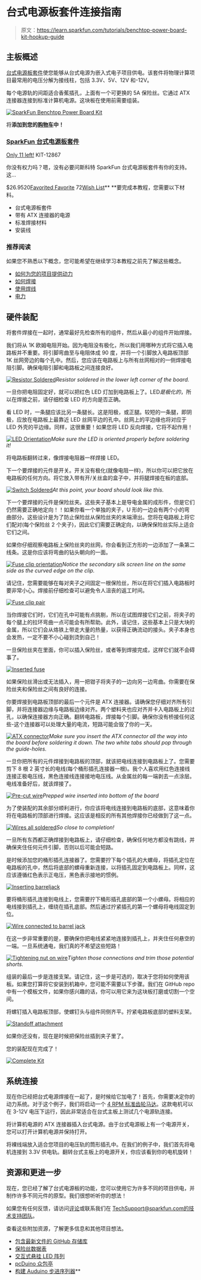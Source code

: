 # 台式电源板套件连接指南

> 原文：<https://learn.sparkfun.com/tutorials/benchtop-power-board-kit-hookup-guide>

## 主板概述

[台式电源板套件](https://www.sparkfun.com/products/12867)使您能够从台式电源为嵌入式电子项目供电。该套件将物理计算项目最常用的电压分解为接线柱，包括 3.3V、5V、12V 和-12V。

每个电源轨的间距适合香蕉插孔，上面有一个可更换的 5A 保险丝。它通过 ATX 连接器连接到标准计算机电源。这块板在使用前需要组装。

[![SparkFun Benchtop Power Board Kit](img/d4faf5aa3042537b3642c58d008e5d5d.png)](https://www.sparkfun.com/products/12867) 

将**添加到您的[购物车](https://www.sparkfun.com/cart)中！**

### [SparkFun 台式电源板套件](https://www.sparkfun.com/products/12867)

[Only 11 left!](https://learn.sparkfun.com/static/bubbles/ "only 11 left!") KIT-12867

你没有权力吗？嗯，没有必要问斯科特 SparkFun 台式电源板套件有你的支持。这…

$26.9520[Favorited Favorite](# "Add to favorites") 72[Wish List](# "Add to wish list")** **要完成本教程，您需要以下材料。

*   台式电源板套件
*   带有 ATX 连接器的电源
*   标准焊接材料
*   安装线

### 推荐阅读

如果您不熟悉以下概念，您可能希望在继续学习本教程之前先了解这些概念。

*   [如何为您的项目提供动力](https://learn.sparkfun.com/tutorials/how-to-power-a-project)
*   [如何焊接](https://learn.sparkfun.com/tutorials/how-to-solder---through-hole-soldering)
*   [使用焊线](https://learn.sparkfun.com/tutorials/working-with-wire)
*   [电力](https://learn.sparkfun.com/tutorials/electric-power)

## 硬件装配

将套件焊接在一起时，通常最好先检查所有的组件，然后从最小的组件开始焊接。

我们将从 1K 欧姆电阻开始。因为电阻没有极化，所以我们用哪种方式将它插入电路板并不重要。将引脚弯曲至与电阻体成 90 度，并将一个引脚放入电路板顶部 1K 丝网旁边的每个孔中。然后，您应该在电路板上与所有丝网相对的一侧焊接电阻引脚。确保电阻引脚和电路板之间连接良好。

[![Resistor Soldered](img/e75ec01b760f0e8110cbff874fd16fb0.png)](https://cdn.sparkfun.com/assets/learn_tutorials/2/6/2/Benchtop_Power_Supply_Kit_Assembly_Tutorial-01.jpg)*Resistor soldered in the lower left corner of the board.*

一旦你把电阻固定好，就可以把红色 LED 灯加到电路板上了。LED*是极化的*，所以在焊接之前，请仔细检查 LED 的方向是否正确。

看 LED 时，一条腿应该比另一条腿长。这是阳极，或正腿。较短的一条腿，即阴极，应放在电路板上最靠近 LED 丝网平边的孔中。丝网上的平边缘也将对应于 LED 外壳的平边缘。同样，这很重要！如果您将 LED 反向焊接，它将不起作用！

[![LED Orientation](img/a426caab41a7aa7571fa786d2cd34c60.png)](https://cdn.sparkfun.com/assets/learn_tutorials/2/6/2/Benchtop_Power_Supply_Kit_Assembly_Tutorial-02.jpg)*Make sure the LED is oriented properly *before* soldering it!*

将电路板翻转过来，像焊接电阻器一样焊接 LED。

下一个要焊接的元件是开关。开关没有极化(就像电阻一样)，所以你可以把它放在电路板的任何方向。将它放入带有开/关丝盒的盒子中，并将腿焊接在板的底部。

[![Switch Soldered](img/95f444c32f631ea1ca399240d0eb18fe.png)](https://cdn.sparkfun.com/assets/learn_tutorials/2/6/2/Benchtop_Power_Supply_Kit_Assembly_Tutorial-03.jpg)*At this point, your board should look like this.*

下一个要焊接的元件是保险丝夹。这些夹子基本上是导电金属的成形件，但是它们仍然需要正确地定向！！如果你看一个单独的夹子，U 形的一边会有两个小的弯曲部分。这些设计是为了防止保险丝从保险丝夹的末端滑出。您将在电路板上将它们配对(每个保险丝 2 个夹子)，因此它们需要正确定向，以确保保险丝实际上适合它们之间。

如果你仔细观察电路板上保险丝夹的丝网，你会看到正方形的一边添加了一条第二线条。这是你应该将弯曲的钻头朝向的一面。

[![Fuse clip orientation](img/e53894af9eedc81dd393ac26135788d0.png)](https://cdn.sparkfun.com/assets/learn_tutorials/2/6/2/Benchtop_Power_Supply_Kit_Assembly_Tutorial-04.jpg)*Notice the secondary silk screen line on the same side as the curved edge on the clip.*

请记住，您需要能够在每对夹子之间固定一根保险丝，所以在将它们插入电路板时要非常小心。焊接前仔细检查可以避免令人沮丧的返工时间。

[![Fuse clip pair](img/8b32d949636e4cd71b1a93e7085d01f7.png)](https://cdn.sparkfun.com/assets/learn_tutorials/2/6/2/Benchtop_Power_Supply_Kit_Assembly_Tutorial-05.jpg)

当你焊接它们时，它们在孔中可能有点挑剔，所以在试图焊接它们之前，将夹子的每个腿上的拉环弯曲一点可能会有所帮助。此外，请记住，这些基本上只是大块的金属，所以它们会从烙铁上带走大量的热量，以获得正确流动的接头。夹子本身也会发热，一定不要不小心碰到烫到自己！

一旦保险丝夹在里面，你可以插入保险丝，或者等到焊接完成，这样它们就不会碍事了。

[![Inserted fuse](img/414823b3ae9c426b12619fd188657738.png)](https://cdn.sparkfun.com/assets/learn_tutorials/2/6/2/Benchtop_Power_Supply_Kit_Assembly_Tutorial-06.jpg)

如果保险丝滑出或无法插入，用一把钳子将夹子的一边向另一边弯曲。你需要在保险丝夹和保险丝之间有良好的连接。

你要焊接到电路板顶部的最后一个元件是 ATX 连接器。请确保您仔细对齐所有引脚，并将连接器边缘与电路板边缘对齐。两个塑料夹也应对齐并卡入电路板上的过孔，以确保连接器方向正确。翻转电路板，焊接每个引脚。确保你没有桥接任何这些-这个连接器可以处理大量的电流，短路可能会毁了你的一天。

[![ATX connector](img/ff14980b9ab8f5fa4178872a012f22e6.png)](https://cdn.sparkfun.com/assets/learn_tutorials/2/6/2/Benchtop_Power_Supply_Kit_Assembly_Tutorial-07.jpg)*Make sure you insert the ATX connector all the way into the board before soldering it down. The two white tabs should pop through the guide-holes.*

一旦你把所有的元件焊接到电路板的顶部，就该把电线连接到电路板上了。您需要剪下 8 根 2 英寸长的电线(每个桶形插孔连接器一根)。我个人喜欢用红色连接线连接正极电压线，黑色连接线连接接地电压线。从金属丝的每一端剥去一点涂层。电线准备好后，就该焊接了。

[![Pre-cut wire](img/5276a3e6669b2ded9533735144895731.png)](https://cdn.sparkfun.com/assets/learn_tutorials/2/6/2/Benchtop_Power_Supply_Kit_Assembly_Tutorial-08.jpg)*Prepped wire inserted into bottom of the board*

为了使装配的其余部分顺利进行，你应该将电线连接到电路板的底部，这意味着你将在电路板的顶部进行焊接。这应该是相反的所有其他焊接你已经做到了这一点。

[![Wires all soldered](img/aeea2e6b3433d7ec958eeb22c09d687f.png)](https://cdn.sparkfun.com/assets/learn_tutorials/2/6/2/Benchtop_Power_Supply_Kit_Assembly_Tutorial-09.jpg)*So close to completion!*

一旦所有东西都正确焊接到电路板上，请仔细检查，确保任何地方都没有跳线，并确保夹住任何元件引脚，否则以后可能会短路。

是时候添加您的桶形插孔连接器了。您需要拧下每个插孔的大螺母，将插孔定位在电路板的孔中，然后将底部的螺母重新连接，以将插孔固定到电路板上。同样，这应该遵循红色表示正电压，黑色表示接地的惯例。

[![Inserting barreljack](img/121270557112e3f3ce983f95d57a4a73.png)](https://cdn.sparkfun.com/assets/learn_tutorials/2/6/2/Benchtop_Power_Supply_Kit_Assembly_Tutorial-10.jpg)

要将桶形插孔连接到电线上，您需要拧下桶形插孔底部的第一个小螺母。将相应的电线接到插孔上，缠绕在插孔底部。然后通过拧紧插孔的第一个螺母将电线固定到位。

[![Wire connected to barrel jack](img/be6a9949c38cd1c2a6020469e2cbc9e3.png)](https://cdn.sparkfun.com/assets/learn_tutorials/2/6/2/Benchtop_Power_Supply_Kit_Assembly_Tutorial-11.jpg)

在这一步非常重要的是，要确保你把电线紧紧地连接到插孔上，并夹住任何悬空的一端。一旦系统通电，我们真的不希望这些短路！

[![Tightening nut on wire](img/5b7dc1af6e19aee57c3bb057a7fc9bca.png)](https://cdn.sparkfun.com/assets/learn_tutorials/2/6/2/Benchtop_Power_Supply_Kit_Assembly_Tutorial-12.jpg)*Tighten those connections and trim those potential shorts.*

组装的最后一步是连接支架。请记住，这一步是可选的，取决于您将如何使用该板。如果您打算将它安装到机箱中，您可能不需要以下步骤。我们在 GitHub repo 中有一个模板文件，如果你感兴趣的话，你可以用它来为这块板打磨或切割一个空间。

将螺钉插入电路板顶部，使螺钉头与组件同侧齐平。拧紧电路板底部的塑料支架。

[![Standoff attachment](img/53a09d65b598e2b04e18c23cacf63bc7.png)](https://cdn.sparkfun.com/assets/learn_tutorials/2/6/2/Benchtop_Power_Supply_Kit_Assembly_Tutorial-13.jpg)

如果你还没有，现在是时候把保险丝插到夹子里了。

您的装配现在完成了！

[![Complete Kit](img/b424ab751b3e7a07f19a44fd7f6fef28.png)](https://cdn.sparkfun.com/assets/learn_tutorials/2/6/2/Benchtop_Power_Supply_Kit_Assembly_Tutorial-14.jpg)

## 系统连接

现在你已经把台式电源焊接在一起了，是时候给它加电了！首先，你需要决定你的动力系统。对于这个例子，我们将启动一个 [4 RPM 标准齿轮马达](https://www.sparkfun.com/products/12162)。这款电机可以在 3-12V 电压下运行，因此非常适合在台式主板上测试几个电源轨连接。

将计算机电源的 ATX 连接器插入台式电源。由于台式电源板上有一个电源开关，您可以打开计算机电源并保持打开。

将裸线端放入适合您项目的电压轨的筒形插孔中。在我们的例子中，我们首先将电机连接到 3.3V 供电轨。翻转台式主板上的电源开关，你应该看到你的电机旋转！

## 资源和更进一步

现在，您已经了解了台式电源板的功能，您可以使用它为许多不同的项目供电，并制作许多不同元件的原型。我们很想听听你的想法！

如果您有任何反馈，请访问[评论](https://learn.sparkfun.com/tutorials/benchtop-power-board-kit-hookup-guide/discuss)或联系我们在 TechSupport@sparkfun.com[的技术支持团队](mailto:techsupport@sparkfun.com?subject=)。

查看这些附加资源，了解更多信息和其他项目想法。

*   [包含最新文件的 GitHub 存储库](https://github.com/sparkfun/Benchtop_Power_Board_Kit)
*   [保险丝数据表](https://cdn.sparkfun.com/assets/learn_tutorials/2/6/2/glassfusedatasheet.pdf)
*   [交互式悬挂 LED 阵列](https://learn.sparkfun.com/tutorials/interactive-hanging-led-array)
*   [pcDuino 众包亭](https://learn.sparkfun.com/tutorials/pcduino-crowdsource-kiosk)
*   [构建 Auduino 步进序列器](https://learn.sparkfun.com/tutorials/build-an-auduino-step-sequencer)**